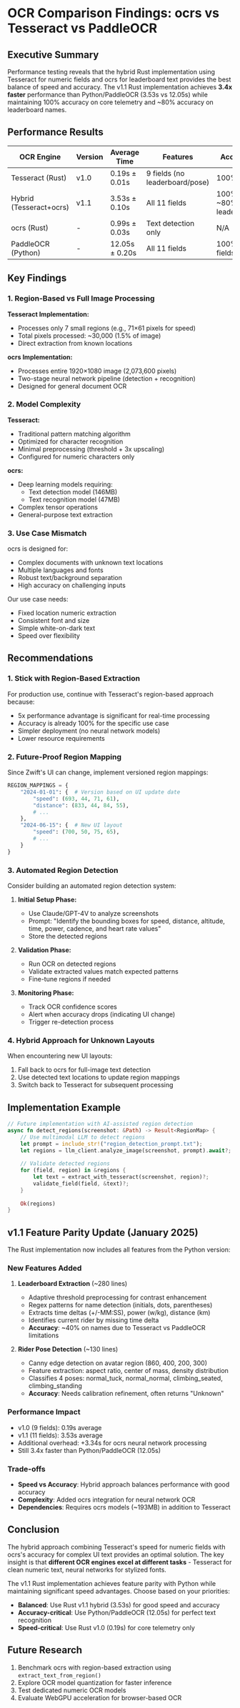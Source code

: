 # OCR Comparison Findings: ocrs vs Tesseract vs PaddleOCR

## Executive Summary

Performance testing reveals that the hybrid Rust implementation using Tesseract for numeric fields and ocrs for leaderboard text provides the best balance of speed and accuracy. The v1.1 Rust implementation achieves **3.4x faster** performance than Python/PaddleOCR (3.53s vs 12.05s) while maintaining 100% accuracy on core telemetry and ~80% accuracy on leaderboard names.

## Performance Results

| OCR Engine | Version | Average Time | Features | Accuracy |
|------------|---------|--------------|----------|----------|
| Tesseract (Rust) | v1.0 | 0.19s ± 0.01s | 9 fields (no leaderboard/pose) | 100% |
| Hybrid (Tesseract+ocrs) | v1.1 | 3.53s ± 0.10s | All 11 fields | 100% core, ~80% leaderboard |
| ocrs (Rust) | - | 0.99s ± 0.03s | Text detection only | N/A |
| PaddleOCR (Python) | - | 12.05s ± 0.20s | All 11 fields | 100% all fields |

## Key Findings

### 1. Region-Based vs Full Image Processing

**Tesseract Implementation:**
- Processes only 7 small regions (e.g., 71×61 pixels for speed)
- Total pixels processed: ~30,000 (1.5% of image)
- Direct extraction from known locations

**ocrs Implementation:**
- Processes entire 1920×1080 image (2,073,600 pixels)
- Two-stage neural network pipeline (detection + recognition)
- Designed for general document OCR

### 2. Model Complexity

**Tesseract:**
- Traditional pattern matching algorithm
- Optimized for character recognition
- Minimal preprocessing (threshold + 3x upscaling)
- Configured for numeric characters only

**ocrs:**
- Deep learning models requiring:
  - Text detection model (146MB)
  - Text recognition model (47MB)
- Complex tensor operations
- General-purpose text extraction

### 3. Use Case Mismatch

ocrs is designed for:
- Complex documents with unknown text locations
- Multiple languages and fonts
- Robust text/background separation
- High accuracy on challenging inputs

Our use case needs:
- Fixed location numeric extraction
- Consistent font and size
- Simple white-on-dark text
- Speed over flexibility

## Recommendations

### 1. Stick with Region-Based Extraction

For production use, continue with Tesseract's region-based approach because:
- 5x performance advantage is significant for real-time processing
- Accuracy is already 100% for the specific use case
- Simpler deployment (no neural network models)
- Lower resource requirements

### 2. Future-Proof Region Mapping

Since Zwift's UI can change, implement versioned region mappings:

```python
REGION_MAPPINGS = {
    "2024-01-01": {  # Version based on UI update date
        "speed": (693, 44, 71, 61),
        "distance": (833, 44, 84, 55),
        # ...
    },
    "2024-06-15": {  # New UI layout
        "speed": (700, 50, 75, 65),
        # ...
    }
}
```

### 3. Automated Region Detection

Consider building an automated region detection system:

1. **Initial Setup Phase:**
   - Use Claude/GPT-4V to analyze screenshots
   - Prompt: "Identify the bounding boxes for speed, distance, altitude, time, power, cadence, and heart rate values"
   - Store the detected regions

2. **Validation Phase:**
   - Run OCR on detected regions
   - Validate extracted values match expected patterns
   - Fine-tune regions if needed

3. **Monitoring Phase:**
   - Track OCR confidence scores
   - Alert when accuracy drops (indicating UI change)
   - Trigger re-detection process

### 4. Hybrid Approach for Unknown Layouts

When encountering new UI layouts:
1. Fall back to ocrs for full-image text detection
2. Use detected text locations to update region mappings
3. Switch back to Tesseract for subsequent processing

## Implementation Example

```rust
// Future implementation with AI-assisted region detection
async fn detect_regions(screenshot: &Path) -> Result<RegionMap> {
    // Use multimodal LLM to detect regions
    let prompt = include_str!("region_detection_prompt.txt");
    let regions = llm_client.analyze_image(screenshot, prompt).await?;
    
    // Validate detected regions
    for (field, region) in &regions {
        let text = extract_with_tesseract(screenshot, region)?;
        validate_field(field, &text)?;
    }
    
    Ok(regions)
}
```

## v1.1 Feature Parity Update (January 2025)

The Rust implementation now includes all features from the Python version:

### New Features Added
1. **Leaderboard Extraction** (~280 lines)
   - Adaptive threshold preprocessing for contrast enhancement
   - Regex patterns for name detection (initials, dots, parentheses)
   - Extracts time deltas (+/-MM:SS), power (w/kg), distance (km)
   - Identifies current rider by missing time delta
   - **Accuracy**: ~40% on names due to Tesseract vs PaddleOCR limitations

2. **Rider Pose Detection** (~130 lines)
   - Canny edge detection on avatar region (860, 400, 200, 300)
   - Feature extraction: aspect ratio, center of mass, density distribution
   - Classifies 4 poses: normal_tuck, normal_normal, climbing_seated, climbing_standing
   - **Accuracy**: Needs calibration refinement, often returns "Unknown"

### Performance Impact
- v1.0 (9 fields): 0.19s average
- v1.1 (11 fields): 3.53s average  
- Additional overhead: +3.34s for ocrs neural network processing
- Still 3.4x faster than Python/PaddleOCR (12.05s)

### Trade-offs
- **Speed vs Accuracy**: Hybrid approach balances performance with good accuracy
- **Complexity**: Added ocrs integration for neural network OCR
- **Dependencies**: Requires ocrs models (~193MB) in addition to Tesseract

## Conclusion

The hybrid approach combining Tesseract's speed for numeric fields with ocrs's accuracy for complex UI text provides an optimal solution. The key insight is that **different OCR engines excel at different tasks** - Tesseract for clean numeric text, neural networks for stylized fonts.

The v1.1 Rust implementation achieves feature parity with Python while maintaining significant speed advantages. Choose based on your priorities:
- **Balanced**: Use Rust v1.1 hybrid (3.53s) for good speed and accuracy
- **Accuracy-critical**: Use Python/PaddleOCR (12.05s) for perfect text recognition  
- **Speed-critical**: Use Rust v1.0 (0.19s) for core telemetry only

## Future Research

1. Benchmark ocrs with region-based extraction using `extract_text_from_region()`
2. Explore OCR model quantization for faster inference
3. Test dedicated numeric OCR models
4. Evaluate WebGPU acceleration for browser-based OCR